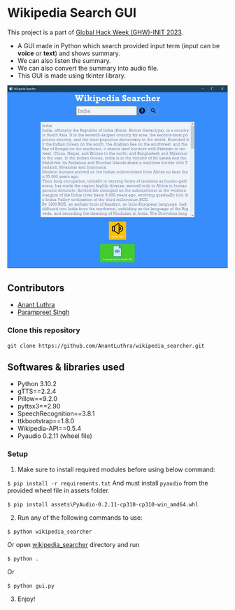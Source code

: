 # Wikipedia Search GUI
This project is a part of [Global Hack Week (GHW)-INIT 2023](https://organize.mlh.io/participants/events/7950-global-hack-week-init-2023).
- A GUI made in Python which search provided input term (input can be **voice** or **text**) and shows summary.
- We can also listen the summary.
- We can also convert the summary into audio file.
- This GUI is made using tkinter library.

![Preview Img](assets/preview.jpg)


## Contributors
- [Anant Luthra](https://github.com/AnantLuthra)
- [Parampreet Singh](https://github.com/Param302)

### Clone this repository
```
git clone https://github.com/AnantLuthra/wikipedia_searcher.git
```


## Softwares & libraries used
- Python 3.10.2
- gTTS==2.2.4
- Pillow==9.2.0
- pyttsx3==2.90
- SpeechRecognition==3.8.1
- ttkbootstrap==1.8.0
- Wikipedia-API==0.5.4
- Pyaudio 0.2.11 (wheel file)

### Setup
1. Make sure to install required modules before using below command:

```$ pip install -r requirements.txt```
And must install `pyaudio` from the provided wheel file in assets folder.

```$ pip install assets\PyAudio-0.2.11-cp310-cp310-win_amd64.whl```

2. Run any of the following commands to use:

```$ python wikipedia_searcher```

Or open [wikipedia_searcher](../wikipedia_searcher/) directory and run

```$ python .```

Or

```$ python gui.py```

3. Enjoy!


